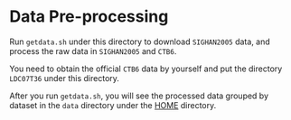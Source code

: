 # Data Pre-processing

Run `getdata.sh` under this directory to download `SIGHAN2005` data, and process the raw data in `SIGHAN2005` and `CTB6`.

You need to obtain the official `CTB6` data by yourself and put the directory `LDC07T36` under this directory.

After you run `getdata.sh`, you will see the processed data grouped by dataset in the `data` directory under the [HOME](..) directory.
